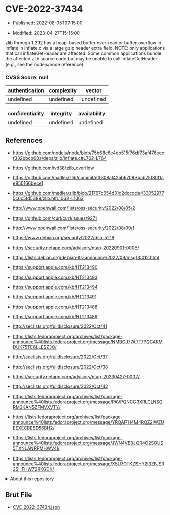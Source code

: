 # CVE-2022-37434

- Published: 2022-08-05T07:15:00

- Modified: 2023-04-27T15:15:00

zlib through 1.2.12 has a heap-based buffer over-read or buffer overflow in inflate in inflate.c via a large gzip header extra field. NOTE: only applications that call inflateGetHeader are affected. Some common applications bundle the affected zlib source code but may be unable to call inflateGetHeader (e.g., see the nodejs/node reference).

### CVSS Score: **null**

| authentication | complexity | vector |
| --- | --- | --- |
| undefined | undefined | undefined |

| confidentiality | integrity | availability |
| --- | --- | --- |
| undefined | undefined | undefined |

## References

* https://github.com/nodejs/node/blob/75b68c6e4db515f76df73af476eccf382bbcb00a/deps/zlib/inflate.c#L762-L764

* https://github.com/ivd38/zlib_overflow

* https://github.com/madler/zlib/commit/eff308af425b67093bab25f80f1ae950166bece1

* https://github.com/madler/zlib/blob/21767c654d31d2dccdde4330529775c6c5fd5389/zlib.h#L1062-L1063

* http://www.openwall.com/lists/oss-security/2022/08/05/2

* https://github.com/curl/curl/issues/9271

* http://www.openwall.com/lists/oss-security/2022/08/09/1

* https://www.debian.org/security/2022/dsa-5218

* https://security.netapp.com/advisory/ntap-20220901-0005/

* https://lists.debian.org/debian-lts-announce/2022/09/msg00012.html

* https://support.apple.com/kb/HT213490

* https://support.apple.com/kb/HT213493

* https://support.apple.com/kb/HT213494

* https://support.apple.com/kb/HT213491

* https://support.apple.com/kb/HT213488

* https://support.apple.com/kb/HT213489

* http://seclists.org/fulldisclosure/2022/Oct/41

* https://lists.fedoraproject.org/archives/list/package-announce%40lists.fedoraproject.org/message/NMBOJ77A7T7PQCARMDUK75TE6LLESZ3O/

* http://seclists.org/fulldisclosure/2022/Oct/37

* http://seclists.org/fulldisclosure/2022/Oct/38

* https://security.netapp.com/advisory/ntap-20230427-0007/

* http://seclists.org/fulldisclosure/2022/Oct/42

* https://lists.fedoraproject.org/archives/list/package-announce%40lists.fedoraproject.org/message/PAVPQNCG3XRLCLNSQRM3KAN5ZFMVXVTY/

* https://lists.fedoraproject.org/archives/list/package-announce%40lists.fedoraproject.org/message/YRQAI7H4M4RQZ2IWZUEEXECBE5D56BH2/

* https://lists.fedoraproject.org/archives/list/package-announce%40lists.fedoraproject.org/message/JWN4VE3JQR4O2SOUS5TXNLANRPMHWV4I/

* https://lists.fedoraproject.org/archives/list/package-announce%40lists.fedoraproject.org/message/X5U7OTKZSHY2I3ZFJSR2SHFHW72RKGDK/

<details>
<summary>About this repository</summary> 

  This repository is part of the project [Live Hack CVE](https://github.com/Live-Hack-CVE). Main website can be found [www.live-hack.org](https://www.live-hack.org) 
  
  Made by [Sn0wAlice](https://github.com/Sn0wAlice) for the people that care about security and need to have a feed of the latest CVEs. Hope you enjoy it, don't forget to star the repo and follow me on [Twitter](https://twitter.com/Sn0wAlice) and [Github](https://github.com/Sn0wAlice). And that is my [personnal website](https://www.alice-snow.me/)

  - [Home Page](https://github.com/Live-Hack-CVE)
  - [Framework](https://github.com/Live-Hack-CVE/cve-framework)
  - [CVE database](https://github.com/Live-Hack-CVE/full_database)
  - [Changelog](https://github.com/Live-Hack-CVE/Changelog)
</details>

## Brut File

* [CVE-2022-37434.json](https://raw.githubusercontent.com/Live-Hack-CVE/full_database/main/cves/2022/CVE-2022-37434.json)

